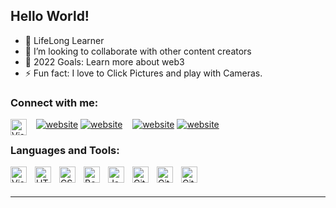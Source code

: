 ## Hello World!

- 🌱 LifeLong Learner
- 👯 I’m looking to collaborate with other content creators
- 🥅 2022 Goals: Learn more about web3
- ⚡ Fun fact: I love to Click Pictures and play with Cameras.

### Connect with me:

[<img align="left" alt="Visual Studio Code" width="26px" src="https://img.icons8.com/fluency/48/000000/twitter.png"/>](https://twitter.com/ArinMandal)
&nbsp;&nbsp;
[![website](./img/linkedin-light.svg)](https://www.linkedin.com/in/arin-mandal-79b261151/#gh-light-mode-only)
[![website](./img/linkedin-dark.svg)](https://www.linkedin.com/in/arin-mandal-79b261151/#gh-dark-mode-only)
&nbsp;&nbsp;
[![website](./img/instagram-light.svg)](https://www.instagram.com/aris_shutter/#gh-light-mode-only)
[![website](./img/instagram-dark.svg)](https://www.instagram.com/aris_shutter/#gh-dark-mode-only)

### Languages and Tools:

<img align="left" alt="Visual Studio Code" width="26px" src="https://cdn.jsdelivr.net/gh/devicons/devicon/icons/vscode/vscode-original.svg" style="padding-right:10px;" />
<img align="left" alt="HTML5" width="26px" src="https://cdn.jsdelivr.net/gh/devicons/devicon/icons/html5/html5-original.svg" style="padding-right:10px;" />
<img align="left" alt="CSS3" width="26px" src="https://cdn.jsdelivr.net/gh/devicons/devicon/icons/css3/css3-original.svg" style="padding-right:10px;" />

<img align="left" alt="Bootstrap" width="26px" src="D:\GitHub\img\bootstrap-4.svg" style="padding-right:10px;"/>
<img align="left" alt="JavaScript" width="26px" src="https://cdn.jsdelivr.net/gh/devicons/devicon/icons/javascript/javascript-original.svg" style="padding-right:10px;" />
<!-- <img align="left" alt="React" width="26px" src="https://cdn.jsdelivr.net/gh/devicons/devicon/icons/react/react-original.svg" style="padding-right:10px;" />

<!-- <img align="left" alt="MongoDB" width="26px" src="https://cdn.jsdelivr.net/gh/devicons/devicon/icons/mongodb/mongodb-original.svg" style="padding-right:10px;" /> -->
<!-- <img align="left" alt="MySQL" width="26px" src="https://cdn.jsdelivr.net/gh/devicons/devicon/icons/mysql/mysql-original.svg" style="padding-right:10px;" />-->
<img align="left" alt="Git" width="26px" src="https://cdn.jsdelivr.net/gh/devicons/devicon/icons/git/git-original.svg" style="padding-right:10px;" />
<img align="left" alt="GitHub" width="26px" src="https://user-images.githubusercontent.com/3369400/139447912-e0f43f33-6d9f-45f8-be46-2df5bbc91289.png" style="padding-right:10px;" />
<img align="left" alt="GitHub" width="26px" src="https://user-images.githubusercontent.com/3369400/139448065-39a229ba-4b06-434b-bc67-616e2ed80c8f.png" style="padding-right:10px;" />

<br />
<br />

---

<!---
arinmandal/arinmandal is a ✨ special ✨ repository because its `README.md` (this file) appears on your GitHub profile.
You can click the Preview link to take a look at your changes.
--->
